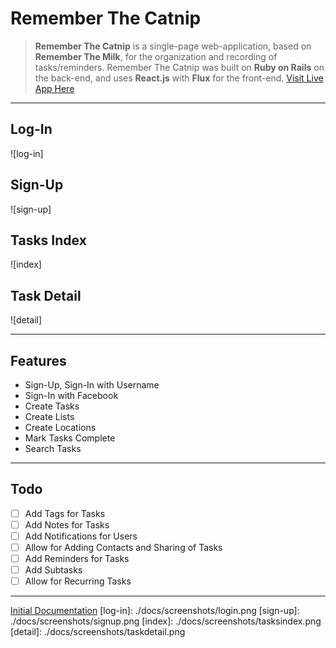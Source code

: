 # Remember The Catnip

> **Remember The Catnip** is a single-page web-application, based on **Remember The Milk**, for the organization and recording of tasks/reminders. Remember The Catnip was built on **Ruby on Rails** on the back-end, and uses **React.js** with **Flux** for the front-end.  [Visit Live App Here][heroku]
---

[heroku]: http://www.rememberthecatnip.com

## Log-In
![log-in]

## Sign-Up
![sign-up]

## Tasks Index
![index]

## Task Detail
![detail]

---
## Features
 * Sign-Up, Sign-In with Username
 * Sign-In with Facebook
 * Create Tasks
 * Create Lists
 * Create Locations
 * Mark Tasks Complete
 * Search Tasks

---
## Todo
 - [ ] Add Tags for Tasks
 - [ ] Add Notes for Tasks
 - [ ] Add Notifications for Users
 - [ ] Allow for Adding Contacts and Sharing of Tasks
 - [ ] Add Reminders for Tasks
 - [ ] Add Subtasks
 - [ ] Allow for Recurring Tasks

---
[Initial Documentation](./docs/README.md)
[log-in]: ./docs/screenshots/login.png
[sign-up]: ./docs/screenshots/signup.png
[index]: ./docs/screenshots/tasksindex.png
[detail]: ./docs/screenshots/taskdetail.png
